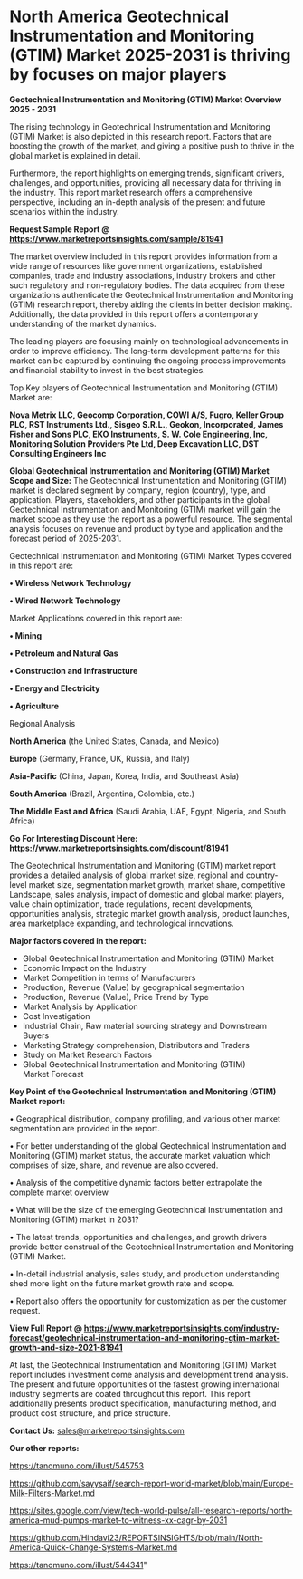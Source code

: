 # North America Geotechnical Instrumentation and Monitoring (GTIM) Market 2025-2031 is thriving by focuses on major players

<Strong> Geotechnical Instrumentation and Monitoring (GTIM) Market Overview 2025 - 2031</strong>

The rising technology in Geotechnical Instrumentation and Monitoring (GTIM) Market is also depicted in this research report. Factors that are boosting the growth of the market, and giving a positive push to thrive in the global market is explained in detail.

Furthermore, the report highlights on emerging trends, significant drivers, challenges, and opportunities, providing all necessary data for thriving in the industry. This report market research offers a comprehensive perspective, including an in-depth analysis of the present and future scenarios within the industry.

<strong>Request Sample Report @ <a href=https://www.marketreportsinsights.com/sample/81941>https://www.marketreportsinsights.com/sample/81941</a></strong>

The market overview included in this report provides information from a wide range of resources like government organizations, established companies, trade and industry associations, industry brokers and other such regulatory and non-regulatory bodies. The data acquired from these organizations authenticate the Geotechnical Instrumentation and Monitoring (GTIM) research report, thereby aiding the clients in better decision making. Additionally, the data provided in this report offers a contemporary understanding of the market dynamics.

The leading players are focusing mainly on technological advancements in order to improve efficiency. The long-term development patterns for this market can be captured by continuing the ongoing process improvements and financial stability to invest in the best strategies.

Top Key players of Geotechnical Instrumentation and Monitoring (GTIM) Market are:

<strong>Nova Metrix LLC, Geocomp Corporation, COWI A/S, Fugro, Keller Group PLC, RST Instruments Ltd., Sisgeo S.R.L., Geokon, Incorporated, James Fisher and Sons PLC, EKO Instruments, S. W. Cole Engineering, Inc, Monitoring Solution Providers Pte Ltd, Deep Excavation LLC, DST Consulting Engineers Inc</strong>

<strong><b>Global Geotechnical Instrumentation and Monitoring (GTIM) Market Scope and Size:</b></strong>
The Geotechnical Instrumentation and Monitoring (GTIM) market is declared segment by company, region (country), type, and application. Players, stakeholders, and other participants in the global Geotechnical Instrumentation and Monitoring (GTIM) market will gain the market scope as they use the report as a powerful resource. The segmental analysis focuses on revenue and product by type and application and the forecast period of 2025-2031.

Geotechnical Instrumentation and Monitoring (GTIM) Market Types covered in this report are:

<strong>• Wireless Network Technology

• Wired Network Technology</strong>

Market Applications covered in this report are:

<strong>• Mining

• Petroleum and Natural Gas

• Construction and Infrastructure

• Energy and Electricity

• Agriculture</strong> 

Regional Analysis

<strong>North America</strong> (the United States, Canada, and Mexico)

<strong>Europe</strong> (Germany, France, UK, Russia, and Italy)

<strong>Asia-Pacific</strong> (China, Japan, Korea, India, and Southeast Asia)

<strong>South America</strong> (Brazil, Argentina, Colombia, etc.)

<strong>The Middle East and Africa</strong> (Saudi Arabia, UAE, Egypt, Nigeria, and South Africa)

<strong>Go For Interesting Discount Here: <a href=https://www.marketreportsinsights.com/discount/81941>https://www.marketreportsinsights.com/discount/81941</a></strong>

The Geotechnical Instrumentation and Monitoring (GTIM) market report provides a detailed analysis of global market size, regional and country-level market size, segmentation market growth, market share, competitive Landscape, sales analysis, impact of domestic and global market players, value chain optimization, trade regulations, recent developments, opportunities analysis, strategic market growth analysis, product launches, area marketplace expanding, and technological innovations.

<strong><b>Major factors covered in the report:</b></strong>
<ul>
  <li>Global Geotechnical Instrumentation and Monitoring (GTIM) Market </li>
  <li>Economic Impact on the Industry</li>
  <li>Market Competition in terms of Manufacturers</li>
  <li>Production, Revenue (Value) by geographical segmentation</li>
  <li>Production, Revenue (Value), Price Trend by Type</li>
  <li>Market Analysis by Application</li>
  <li>Cost Investigation</li>
  <li>Industrial Chain, Raw material sourcing strategy and Downstream Buyers</li>
  <li>Marketing Strategy comprehension, Distributors and Traders</li>
  <li>Study on Market Research Factors</li>
  <li>Global Geotechnical Instrumentation and Monitoring (GTIM) Market Forecast</li>
</ul>

<strong><b>Key Point of the Geotechnical Instrumentation and Monitoring (GTIM) Market report:</b></strong>

• Geographical distribution, company profiling, and various other market segmentation are provided in the report.

• For better understanding of the global Geotechnical Instrumentation and Monitoring (GTIM) market status, the accurate market valuation which comprises of size, share, and revenue are also covered.

• Analysis of the competitive dynamic factors better extrapolate the complete market overview

• What will be the size of the emerging Geotechnical Instrumentation and Monitoring (GTIM) market in 2031?

• The latest trends, opportunities and challenges, and growth drivers provide better construal of the Geotechnical Instrumentation and Monitoring (GTIM) Market.

• In-detail industrial analysis, sales study, and production understanding shed more light on the future market growth rate and scope.

• Report also offers the opportunity for customization as per the customer request.

<strong><b>View Full Report @ <a href=https://www.marketreportsinsights.com/industry-forecast/geotechnical-instrumentation-and-monitoring-gtim-market-growth-and-size-2021-81941>https://www.marketreportsinsights.com/industry-forecast/geotechnical-instrumentation-and-monitoring-gtim-market-growth-and-size-2021-81941</a></b></strong>


At last, the Geotechnical Instrumentation and Monitoring (GTIM) Market report includes investment come analysis and development trend analysis. The present and future opportunities of the fastest growing international industry segments are coated throughout this report. This report additionally presents product specification, manufacturing method, and product cost structure, and price structure.

<strong>Contact Us:</strong>
sales@marketreportsinsights.com

<strong>Our other reports:</strong>

<a href=https://tanomuno.com/illust/545753>https://tanomuno.com/illust/545753</a>

<a href=https://github.com/sayysaif/search-report-world-market/blob/main/Europe-Milk-Filters-Market.md>https://github.com/sayysaif/search-report-world-market/blob/main/Europe-Milk-Filters-Market.md</a>

<a href=https://sites.google.com/view/tech-world-pulse/all-research-reports/north-america-mud-pumps-market-to-witness-xx-cagr-by-2031>https://sites.google.com/view/tech-world-pulse/all-research-reports/north-america-mud-pumps-market-to-witness-xx-cagr-by-2031</a>

<a href=https://github.com/Hindavi23/REPORTSINSIGHTS/blob/main/North-America-Quick-Change-Systems-Market.md>https://github.com/Hindavi23/REPORTSINSIGHTS/blob/main/North-America-Quick-Change-Systems-Market.md</a>

<a href=https://tanomuno.com/illust/544341>https://tanomuno.com/illust/544341</a>"
